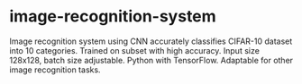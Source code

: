 # image-recognition-system
Image recognition system using CNN accurately classifies CIFAR-10 dataset into 10 categories. Trained on subset with high accuracy. Input size 128x128, batch size adjustable. Python with TensorFlow. Adaptable for other image recognition tasks.

